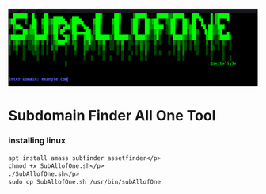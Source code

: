 <p align="center" style="border-radius 10px;">
  <img src="./subimg1.png" alt="light bulb icon">
</p>
<h1 aling="center"> 
 Subdomain Finder All One Tool
</h1>


### installing linux
    apt install amass subfinder assetfinder</p> 
    chmod +x SubAllofOne.sh</p>
    ./SubAllofOne.sh</p>
    sudo cp SubAllofOne.sh /usr/bin/subAllofOne
